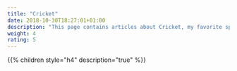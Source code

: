 ```yaml
---
title: "Cricket"
date: 2018-10-30T18:27:01+01:00
description: "This page contains articles about Cricket, my favorite sport."
weight: 4
rating: 5
---
```


{{% children style="h4" description="true" %}}